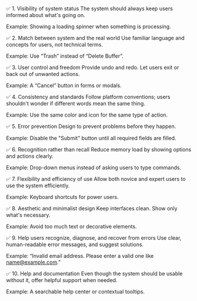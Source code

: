 ✅ 1. Visibility of system status
The system should always keep users informed about what's going on.

Example: Showing a loading spinner when something is processing.

✅ 2. Match between system and the real world
Use familiar language and concepts for users, not technical terms.

Example: Use “Trash” instead of “Delete Buffer”.

✅ 3. User control and freedom
Provide undo and redo. Let users exit or back out of unwanted actions.

Example: A “Cancel” button in forms or modals.

✅ 4. Consistency and standards
Follow platform conventions; users shouldn't wonder if different words mean the same thing.

Example: Use the same color and icon for the same type of action.

✅ 5. Error prevention
Design to prevent problems before they happen.

Example: Disable the "Submit" button until all required fields are filled.

✅ 6. Recognition rather than recall
Reduce memory load by showing options and actions clearly.

Example: Drop-down menus instead of asking users to type commands.

✅ 7. Flexibility and efficiency of use
Allow both novice and expert users to use the system efficiently.

Example: Keyboard shortcuts for power users.

✅ 8. Aesthetic and minimalist design
Keep interfaces clean. Show only what's necessary.

Example: Avoid too much text or decorative elements.

✅ 9. Help users recognize, diagnose, and recover from errors
Use clear, human-readable error messages, and suggest solutions.

Example: “Invalid email address. Please enter a valid one like name@example.com.”

✅ 10. Help and documentation
Even though the system should be usable without it, offer helpful support when needed.

Example: A searchable help center or contextual tooltips.


